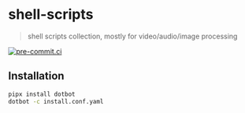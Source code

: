 # shell-scripts

> shell scripts collection, mostly for video/audio/image processing

[![pre-commit.ci](https://results.pre-commit.ci/badge/github/DeadNews/shell-scripts/main.svg)](https://results.pre-commit.ci/latest/github/DeadNews/shell-scripts/main)

## Installation

```sh
pipx install dotbot
dotbot -c install.conf.yaml
```
